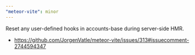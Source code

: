 ```yaml
---
"meteor-vite": minor
---
```


Reset any user-defined hooks in accounts-base during server-side HMR.

- https://github.com/JorgenVatle/meteor-vite/issues/313#issuecomment-2744594347
